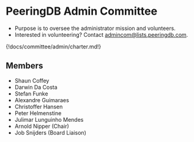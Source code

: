 # PeeringDB Admin Committee

- Purpose is to oversee the administrator mission and volunteers.
- Interested in volunteering? Contact [admincom@lists.peeringdb.com](mailto:admincom@lists.peeringdb.com).

{!docs/committee/admin/charter.md!}

## Members
- Shaun Coffey
- Darwin Da Costa
- Stefan Funke
- Alexandre Guimaraes
- Christoffer Hansen
- Peter Helmenstine
- Julimar Lunguinho Mendes
- Arnold Nipper (Chair)
- Job Snijders (Board Liaison)
